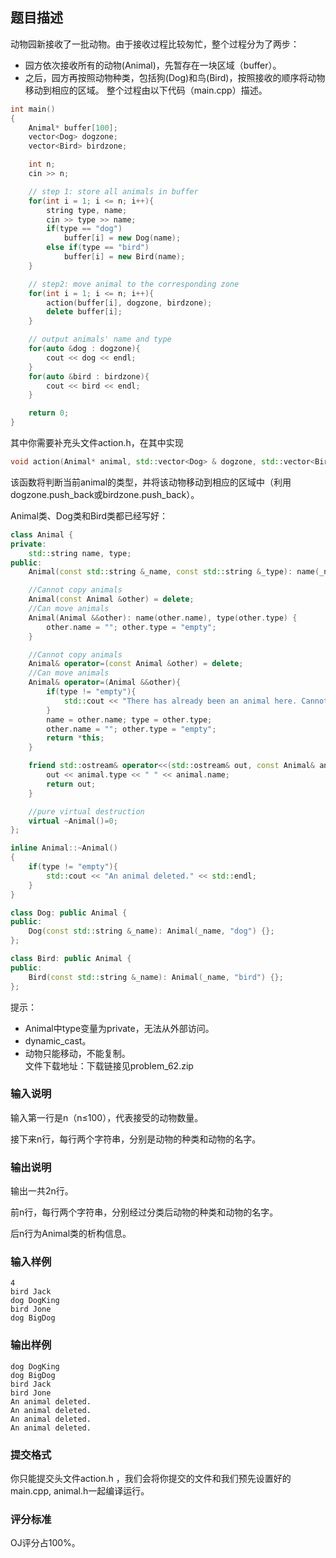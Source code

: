 ## 题目描述
动物园新接收了一批动物。由于接收过程比较匆忙，整个过程分为了两步：

* 园方依次接收所有的动物(Animal)，先暂存在一块区域（buffer）。
* 之后，园方再按照动物种类，包括狗(Dog)和鸟(Bird)，按照接收的顺序将动物移动到相应的区域。
整个过程由以下代码（main.cpp）描述。
```cpp
int main()
{
    Animal* buffer[100];
    vector<Dog> dogzone;
    vector<Bird> birdzone;

    int n;
    cin >> n;

    // step 1: store all animals in buffer
    for(int i = 1; i <= n; i++){
        string type, name;
        cin >> type >> name;
        if(type == "dog")
            buffer[i] = new Dog(name);
        else if(type == "bird")
            buffer[i] = new Bird(name);
    }

    // step2: move animal to the corresponding zone
    for(int i = 1; i <= n; i++){
        action(buffer[i], dogzone, birdzone);
        delete buffer[i];
    }

    // output animals' name and type
    for(auto &dog : dogzone){
        cout << dog << endl;
    }
    for(auto &bird : birdzone){
        cout << bird << endl;
    }

    return 0;
}
```
其中你需要补充头文件action.h，在其中实现
```cpp
void action(Animal* animal, std::vector<Dog> & dogzone, std::vector<Bird> & birdzone)
```
该函数将判断当前animal的类型，并将该动物移动到相应的区域中（利用dogzone.push_back或birdzone.push_back）。

Animal类、Dog类和Bird类都已经写好：
```cpp
class Animal {
private:
    std::string name, type;
public:
    Animal(const std::string &_name, const std::string &_type): name(_name), type(_type) {}

    //Cannot copy animals
    Animal(const Animal &other) = delete;
    //Can move animals
    Animal(Animal &&other): name(other.name), type(other.type) {
        other.name = ""; other.type = "empty";
    }

    //Cannot copy animals
    Animal& operator=(const Animal &other) = delete;
    //Can move animals
    Animal& operator=(Animal &&other){
        if(type != "empty"){
            std::cout << "There has already been an animal here. Cannot move." << std::endl;
        }
        name = other.name; type = other.type;
        other.name = ""; other.type = "empty";
        return *this;
    }

    friend std::ostream& operator<<(std::ostream& out, const Animal& animal){
        out << animal.type << " " << animal.name;
        return out;
    }

    //pure virtual destruction
    virtual ~Animal()=0;
};

inline Animal::~Animal()
{
    if(type != "empty"){
        std::cout << "An animal deleted." << std::endl;
    }
}

class Dog: public Animal {
public:
    Dog(const std::string &_name): Animal(_name, "dog") {};
};

class Bird: public Animal {
public:
    Bird(const std::string &_name): Animal(_name, "bird") {};
};
```
提示：

* Animal中type变量为private，无法从外部访问。
* dynamic_cast。
* 动物只能移动，不能复制。  
文件下载地址：下载链接见problem_62.zip

### 输入说明
输入第一行是n（n≤100），代表接受的动物数量。

接下来n行，每行两个字符串，分别是动物的种类和动物的名字。

### 输出说明
输出一共2n行。

前n行，每行两个字符串，分别经过分类后动物的种类和动物的名字。

后n行为Animal类的析构信息。

### 输入样例
```
4
bird Jack
dog DogKing
bird Jone
dog BigDog
```
### 输出样例
```
dog DogKing
dog BigDog
bird Jack
bird Jone
An animal deleted.
An animal deleted.
An animal deleted.
An animal deleted.
```
### 提交格式
你只能提交头文件action.h ，我们会将你提交的文件和我们预先设置好的main.cpp, animal.h一起编译运行。

### 评分标准
OJ评分占100%。
